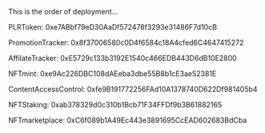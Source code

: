 This is the order of deployment...

PLRToken: 0xe7ABbf79eD30AaDf572478f3293e31486F7d10cB

PromotionTracker: 0x8f37006580c0D4f6584c18A4cfed6C4647415272

AffilateTracker: 0xE5729c133b3192E1540c466EDB443D6dB10E2800

NFTmint:  0xe9Ac226DBC108dAEeba3dbe55B8b1cE3ae52381E

ContentAccessControl: 0xfe9B191772256FAd10A1378740D622Df981405b4

NFTStaking: 0xab378329d0c310b1Bcb71F34FFDf9b3B61882165

NFTmarketplace: 0xC6f089b1A49Ec443e3891695CcEAD602683BdCba


